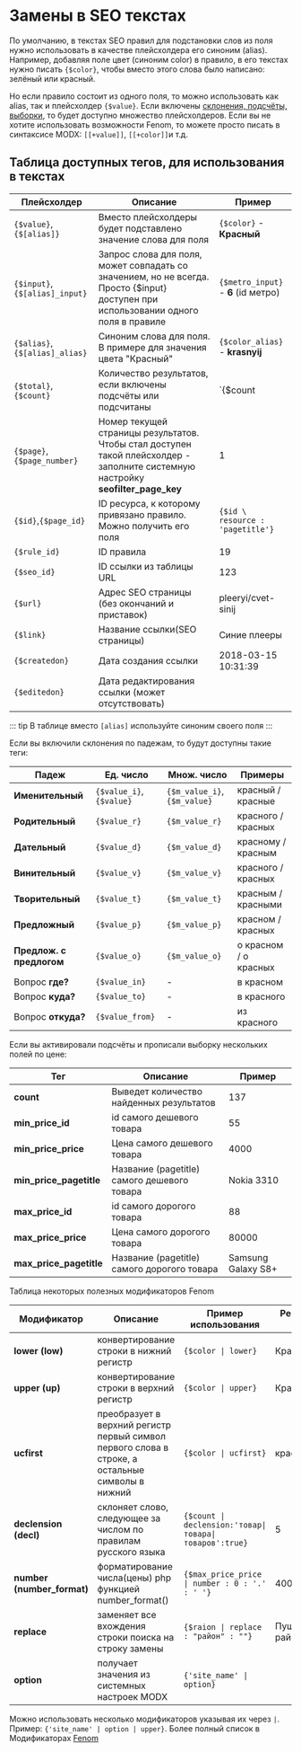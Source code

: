 # Замены в SEO текстах

По умолчанию, в текстах SEO правил для подстановки слов из поля нужно использовать в качестве плейсхолдера его синоним (alias). Например, добавляя поле цвет (синоним color) в правило, в его текстах нужно писать `{$color}`, чтобы вместо этого слова было написано: зелёный или красный.

Но если правило состоит из одного поля, то можно использовать как alias, так и плейсхолдер `{$value}`. Если включены [склонения, подсчёты, выборки][1], то будет доступно множество плейсхолдеров. Если вы не хотите использовать возможности Fenom, то можете просто писать в синтаксисе MODX: `[[+value]]`, `[[+color]]`и т.д.

## Таблица доступных тегов, для использования в текстах

| Плейсхолдер                    | Описание                                                                                                                            | Пример                                            |
| ------------------------------ | ----------------------------------------------------------------------------------------------------------------------------------- | ------------------------------------------------- |
| `{$value}`,`{$[alias]}`        | Вместо плейсхолдеры будет подставлено значение слова для поля                                                                       | `{$color}` -  **Красный**                         |
| `{$input}`, `{$[alias]_input}` | Запрос слова для поля, может совпадать со значением, но не всегда. Просто {$input} доступен при использовании одного поля в правиле | `{$metro_input}` - **6** (id метро)               |
| `{$alias}`, `{$[alias]_alias}` | Синоним слова для поля. В примере для значения цвета "Красный"                                                                      | `{$color_alias}` - **krasnyij**                   |
| `{$total}`, `{$count}`         | Количество результатов, если включены подсчёты или подсчитаны                                                                       | `{$count | decl : 'товар\товара\товаров' : true}` |
| `{$page}`,`{$page_number}`     | Номер текущей страницы результатов. Чтобы стал доступен такой плейсхолдер - заполните системную настройку **seofilter_page_key**    | 1                                                 |
| `{$id}`,`{$page_id}`           | ID ресурса, к которому привязано правило. Можно получить его поля                                                                   | `{$id \ resource : 'pagetitle'}`                  |
| `{$rule_id}`                   | ID правила                                                                                                                          | 19                                                |
| `{$seo_id}`                    | ID ссылки из таблицы URL                                                                                                            | 123                                               |
| `{$url}`                       | Адрес SEO страницы (без окончаний и приставок)                                                                                      | pleeryi/cvet-sinij                                |
| `{$link}`                      | Название ссылки(SEO страницы)                                                                                                       | Синие плееры                                      |
| `{$createdon}`                 | Дата создания ссылки                                                                                                                | 2018-03-15 10:31:39                               |
| `{$editedon}`                  | Дата редактирования ссылки (может отсутствовать)                                                                                    |                                                   |

::: tip
В таблице вместо `[alias]` используйте синоним своего поля
:::

 Если вы включили склонения по падежам, то будут доступны такие теги:

| Падеж                    | Ед. число                | Множ. число                 | Примеры               |
| ------------------------ | ------------------------ | --------------------------- | --------------------- |
| **Именительный**         | `{$value_i}`, `{$value}` | `{$m_value_i}`,`{$m_value}` | красный / красные     |
| **Родительный**          | `{$value_r}`             | `{$m_value_r}`              | красного / красных    |
| **Дательный**            | `{$value_d}`             | `{$m_value_d}`              | красному / красным    |
| **Винительный**          | `{$value_v}`             | `{$m_value_v}`              | красного / красных    |
| **Творительный**         | `{$value_t}`             | `{$m_value_t}`              | красным / красными    |
| **Предложный**           | `{$value_p}`             | `{$m_value_p}`              | красном / красных     |
| **Предлож. с предлогом** | `{$value_o}`             | `{$m_value_o}`              | о красном / о красных |
| Вопрос **где?**          | `{$value_in}`            | -                           | в красном             |
| Вопрос **куда?**         | `{$value_to}`            | -                           | в красного            |
| Вопрос **откуда?**       | `{$value_from}`          | -                           | из красного           |

Если вы активировали подсчёты и прописали выборку нескольких полей по цене:

| Тег                     | Описание                                    | Пример             |
| ----------------------- | ------------------------------------------- | ------------------ |
| **count**               | Выведет количество найденных результатов    | 137                |
| **min_price_id**        | id самого дешевого товара                   | 55                 |
| **min_price_price**     | Цена самого дешевого товара                 | 4000               |
| **min_price_pagetitle** | Название (pagetitle) самого дешевого товара | Nokia 3310         |
| **max_price_id**        | id самого дорогого товара                   | 88                 |
| **max_price_price**     | Цена самого дорогого товара                 | 80000              |
| **max_price_pagetitle** | Название (pagetitle) самого дорогого товара | Samsung Galaxy S8+ |

Таблица некоторых полезных модификаторов Fenom

| Модификатор                | Описание                                                                                         | Пример использования                                   | Результат до     | После           |
| -------------------------- | ------------------------------------------------------------------------------------------------ | ------------------------------------------------------ | ---------------- | --------------- |
| **lower (low)**            | конвертирование строки в нижний регистр                                                          | `{$color \| lower}`                                    | Красный          | красный         |
| **upper (up)**             | конвертирование строки в верхний регистр                                                         | `{$color \| upper}`                                    | Красный          | КРАСНЫЙ         |
| **ucfirst**                | преобразует в верхний регистр первый символ первого слова в строке, а остальные символы в нижний | `{$color \| ucfirst}`                                  | красный          | Красный         |
| **declension  (decl)**     | склоняет слово, следующее за числом по правилам русского языка                                   | `{$count \| declension:'товар\|товара\|товаров':true}` | 5                | 5 товаров       |
| **number (number_format)** | форматирование числа(цены) php функцией number_format()                                          | `{$max_price_price \| number : 0 : '.' : ' '}`         | 4000             | 4 000           |
| **replace**                | заменяет все вхождения строки поиска на строку замены                                            | `{$raion \| replace : "район" : ""}`                   | Пушкинский район | Пушкинский      |
| **option**                 | получает значения из системных настроек MODX                                                     | `{'site_name' \| option}`                              |                  | MODX Revolution |

Можно использовать несколько модификаторов указывая их через `|`. Пример: `{'site_name' | option | upper}`.
Более полный список в Модификаторах [Fenom][0]

[0]: /components/pdotools/parser#shablonizator-fenom
[1]: /components/seofilter/additional-features
